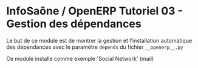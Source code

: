 InfoSaône / OpenERP Tutoriel 03 - Gestion des dépendances
===================

Le but de ce module est de montrer la gestion et l'installation automatique des dépendances avec le paramètre `depends` du fichier `__openerp__.py`

Ce module installe comme exemple 'Social Network' (mail)

